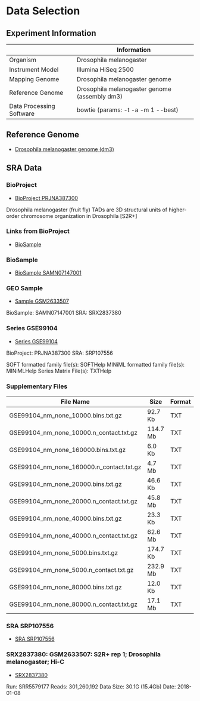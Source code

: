 # Data Selection

## Experiment Information

|                          | Information                                   |
| ------------------------ | --------------------------------------------- |
| Organism                 | Drosophila melanogaster                       |
| Instrument Model         | Illumina HiSeq 2500                           |
| Mapping Genome           | Drosophila melanogaster genome                |
| Reference Genome         | Drosophila melanogaster genome (assembly dm3) |
| Data Processing Software | bowtie (params: -t -a -m 1 --best)            |

## Reference Genome 

- [Drosophila melanogaster genome (dm3)](https://genome.ucsc.edu/cgi-bin/hgSearch?search=dm3&db=dm3)

## SRA Data

### BioProject

- [BioProject PRJNA387300](https://www.ncbi.nlm.nih.gov/bioproject/387300)

Drosophila melanogaster (fruit fly)
TADs are 3D structural units of higher-order chromosome organization in Drosophila [S2R+]

### Links from BioProject

- [BioSample](https://www.ncbi.nlm.nih.gov/biosample?Db=biosample&DbFrom=bioproject&Cmd=Link&LinkName=bioproject_biosample&LinkReadableName=BioSample&ordinalpos=1&IdsFromResult=387300)

### BioSample

- [BioSample SAMN07147001](https://www.ncbi.nlm.nih.gov/biosample/7147001)

### GEO Sample

- [Sample GSM2633507](https://www.ncbi.nlm.nih.gov/geo/query/acc.cgi?acc=GSM2633507)

BioSample: SAMN07147001
SRA: SRX2837380

### Series GSE99104

- [Series GSE99104](https://www.ncbi.nlm.nih.gov/geo/query/acc.cgi?acc=GSE99104)

BioProject: PRJNA387300
SRA: SRP107556

SOFT formatted family file(s): SOFTHelp
MINiML formatted family file(s): MINiMLHelp
Series Matrix File(s): TXTHelp

### Supplementary Files

| File Name                                | Size     | Format |
| ---------------------------------------- | -------- | ------ |
| GSE99104_nm_none_10000.bins.txt.gz       | 92.7 Kb  | TXT    |
| GSE99104_nm_none_10000.n_contact.txt.gz  | 114.7 Mb | TXT    |
| GSE99104_nm_none_160000.bins.txt.gz      | 6.0 Kb   | TXT    |
| GSE99104_nm_none_160000.n_contact.txt.gz | 4.7 Mb   | TXT    |
| GSE99104_nm_none_20000.bins.txt.gz       | 46.6 Kb  | TXT    |
| GSE99104_nm_none_20000.n_contact.txt.gz  | 45.8 Mb  | TXT    |
| GSE99104_nm_none_40000.bins.txt.gz       | 23.3 Kb  | TXT    |
| GSE99104_nm_none_40000.n_contact.txt.gz  | 62.6 Mb  | TXT    |
| GSE99104_nm_none_5000.bins.txt.gz        | 174.7 Kb | TXT    |
| GSE99104_nm_none_5000.n_contact.txt.gz   | 232.9 Mb | TXT    |
| GSE99104_nm_none_80000.bins.txt.gz       | 12.0 Kb  | TXT    |
| GSE99104_nm_none_80000.n_contact.txt.gz  | 17.1 Mb  | TXT    |

### SRA SRP107556

- [SRA SRP107556](https://www.ncbi.nlm.nih.gov/sra?term=SRP107556)

### SRX2837380: GSM2633507: S2R+ rep 1; Drosophila melanogaster; Hi-C

- [SRX2837380](https://www.ncbi.nlm.nih.gov/sra/SRX2837380[accn])

Run: SRR5579177
Reads: 301,260,192
Data Size: 30.1G (15.4Gb)
Date: 2018-01-08

